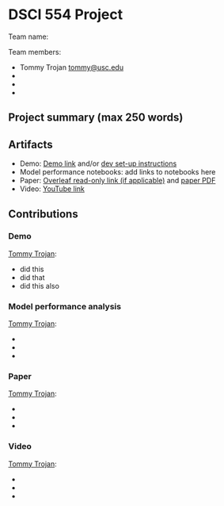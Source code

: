 # DSCI 554 Project

Team name:

Team members:

- Tommy Trojan <tommy@usc.edu>
-
-
-

## Project summary (max 250 words)

## Artifacts

- Demo: [Demo link](demo_url) and/or [dev set-up instructions](DEV_INSTRUCTIONS.md)
- Model performance notebooks: add links to notebooks here
- Paper: [Overleaf read-only link (if applicable)](https://www.overleaf.com/read/btvmfhdyrbvk) and [paper PDF](paper/paper.pdf)
- Video: [YouTube link](http://youtube.com)

## Contributions

### Demo

[Tommy Trojan](mailto:tommy@usc.edu):

- did this  
- did that
- did this also

### Model performance analysis

[Tommy Trojan](mailto:tommy@usc.edu):

-
-
-

### Paper

[Tommy Trojan](mailto:tommy@usc.edu):

-
-
-

### Video

[Tommy Trojan](mailto:tommy@usc.edu):

-
-
-